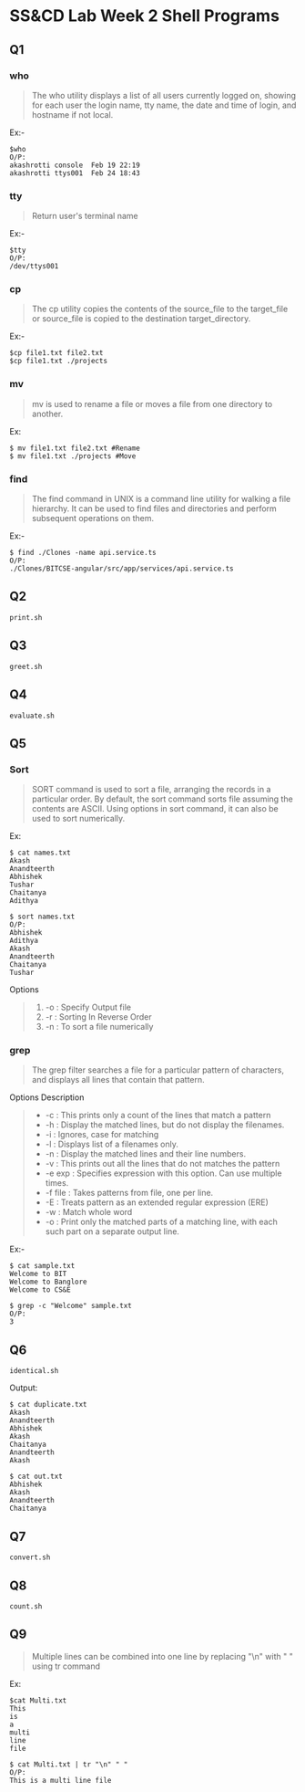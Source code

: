 # SS&CD Lab Week 2 Shell Programs

## Q1
### who
>  The who utility displays a list of all users currently logged on, showing
     for each user the login name, tty name, the date and time of login, and
     hostname if not local.
     
Ex:-
```
$who
O/P:
akashrotti console  Feb 19 22:19 
akashrotti ttys001  Feb 24 18:43 
```

### tty
> Return user's terminal name

Ex:-
```
$tty
O/P:
/dev/ttys001
```

### cp
> The cp utility copies the contents of the source_file to the target_file or source_file is copied to the destination
     target_directory.
   
Ex:-   
```
$cp file1.txt file2.txt
$cp file1.txt ./projects
```

### mv
> mv is used to rename a file or moves a file from one directory to another.

Ex:
```
$ mv file1.txt file2.txt #Rename
$ mv file1.txt ./projects #Move
```

### find
> The find command in UNIX is a command line utility for walking a file hierarchy. It can be used to find files and directories and perform subsequent operations on them.

Ex:-
```
$ find ./Clones -name api.service.ts
O/P:
./Clones/BITCSE-angular/src/app/services/api.service.ts
```

## Q2

```
print.sh
```

## Q3

```
greet.sh
```

## Q4

```
evaluate.sh
```

## Q5

### Sort
> SORT command is used to sort a file, arranging the records in a particular order. By default, the sort command sorts file assuming the contents are ASCII. Using options in sort command, it can also be used to sort numerically.

Ex:
```
$ cat names.txt
Akash
Anandteerth
Abhishek
Tushar
Chaitanya
Adithya
```

```
$ sort names.txt
O/P:
Abhishek
Adithya
Akash
Anandteerth
Chaitanya
Tushar
```
Options

> 1) -o : Specify Output file 
> 2) -r : Sorting In Reverse Order
> 3) -n : To sort a file numerically

### grep

> The grep filter searches a file for a particular pattern of characters, and displays all lines that contain that pattern.

Options Description
> * -c : This prints only a count of the lines that match a pattern
> * -h : Display the matched lines, but do not display the filenames.
> * -i : Ignores, case for matching
> * -l : Displays list of a filenames only.
> * -n : Display the matched lines and their line numbers.
> * -v : This prints out all the lines that do not matches the pattern
> * -e exp : Specifies expression with this option. Can use multiple times.
> * -f file : Takes patterns from file, one per line.
> * -E : Treats pattern as an extended regular expression (ERE)
> * -w : Match whole word
> * -o : Print only the matched parts of a matching line,
 with each such part on a separate output line.

 Ex:-
 ```
 $ cat sample.txt
Welcome to BIT
Welcome to Banglore
Welcome to CS&E
```
```
$ grep -c "Welcome" sample.txt 
O/P:
3
```

## Q6
```
identical.sh
```

Output:
```
$ cat duplicate.txt
Akash
Anandteerth
Abhishek
Akash
Chaitanya
Anandteerth
Akash

$ cat out.txt
Abhishek
Akash
Anandteerth
Chaitanya
```

## Q7
```
convert.sh
```

## Q8
```
count.sh
```

## Q9

> Multiple lines can be combined into one line by replacing "\n" with " " using tr command

Ex:
```
$cat Multi.txt
This
is
a
multi
line
file
```

```
$ cat Multi.txt | tr "\n" " "
O/P:
This is a multi line file
```
